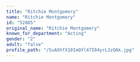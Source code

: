 ```yaml
---
title: "Ritchie Montgomery"
name: "Ritchie Montgomery"
id: "52885"
original_name: "Ritchie Montgomery"
known_for_department: "Acting"
gender: "2"
adult: "false"
profile_path: "/5uAXhfX10ImQYl47I04yrL3zQAk.jpg"
---
```

